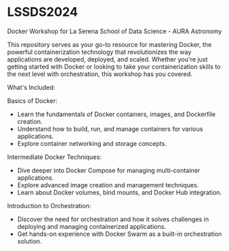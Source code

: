 # LSSDS2024

 Docker Workshop for La Serena School of Data Science - AURA Astronomy

This repository serves as your go-to resource for mastering Docker, the powerful containerization technology that revolutionizes the way applications are developed, deployed, and scaled. Whether you're just getting started with Docker or looking to take your containerization skills to the next level with orchestration, this workshop has you covered.

What's Included:

Basics of Docker:

- Learn the fundamentals of Docker containers, images, and Dockerfile creation.
- Understand how to build, run, and manage containers for various applications.
- Explore container networking and storage concepts.

Intermediate Docker Techniques:

- Dive deeper into Docker Compose for managing multi-container applications.
- Explore advanced image creation and management techniques.
- Learn about Docker volumes, bind mounts, and Docker Hub integration.

Introduction to Orchestration:

- Discover the need for orchestration and how it solves challenges in deploying and managing containerized applications.
- Get hands-on experience with Docker Swarm as a built-in orchestration solution.

